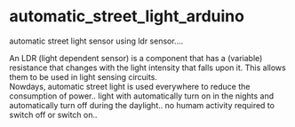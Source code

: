 # automatic_street_light_arduino
automatic street light sensor using ldr sensor....

An LDR (light dependent sensor) is a component that has a (variable) resistance that changes with the light intensity that falls upon it. This allows them to be used in light sensing circuits.  
Nowdays, automatic street light is used everywhere to reduce the consumption of power.. light with automatically turn on in the nights and automatically turn off during the daylight.. no humam activity required to switch off or switch on..


